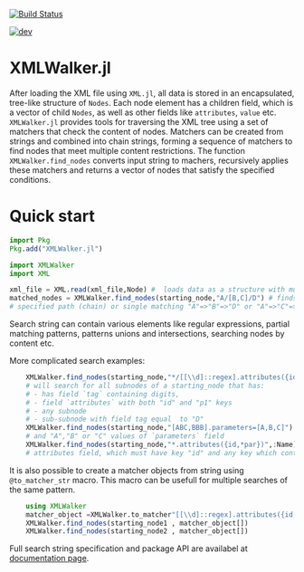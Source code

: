 

[![Build Status](https://github.com/your-GitHub-username/XMLWalker.jl/actions/workflows/CI.yml/badge.svg?branch=main)](https://github.com/Manarom/XMLWalker.jl/actions/workflows/CI.yml?query=branch%3Amain)

[![dev](https://img.shields.io/badge/docs-dev-blue.svg)](https://manarom.github.io/XMLWalker.jl)

# XMLWalker.jl

After loading the XML file using `XML.jl`, all data is stored in an encapsulated, tree-like structure of `Nodes`. Each node element has a children field, which is a vector of child `Nodes`, as well as other fields like `attributes`, `value` etc. `XMLWalker.jl` provides tools for traversing the XML tree using a set of matchers that check the content of nodes. Matchers can be created from strings and combined into chain strings, forming a sequence of matchers to find nodes that meet multiple content restrictions. The function `XMLWalker.find_nodes` converts input string to machers, recursively applies these matchers and returns a vector of nodes that satisfy the specified conditions.

# Quick start
```julia
import Pkg
Pkg.add("XMLWalker.jl")

import XMLWalker
import XML

xml_file = XML.read(xml_file,Node) #  loads data as a structure with multiple embedded nodes
matched_nodes = XMLWalker.find_nodes(starting_node,"A/[B,C]/D") # finds nodes, matching the 
# specified path (chain) or single matching "A"=>"B"=>"D" or "A"=>"C"=>"D" route 
```
Search string can contain various elements like regular expressions, partial matching patterns, patterns unions and intersections, searching nodes by content  etc. 

More complicated search examples:
```julia
    XMLWalker.find_nodes(starting_node,"*/[[\\d]::regex].attributes({id,p1})/*/D") 
    # will search for all subnodes of a starting_node that has:
    # - has field `tag` containing digits, 
    # - field `attributes` with both "id" and "p1" keys
    # - any subnode
    # - sub-subnode with field tag equal  to "D"
    XMLWalker.find_nodes(starting_node,"[ABC,BBB].parameters=[A,B,C]") # searches for the nodes that has "ABC" or "BBB" tag
    # and "A","B" or "C" values of `parameters` field
    XMLWalker.find_nodes(starting_node,"*.attributes({id,*par})",:Name) # searches for nodes with any Name field, but with 
    # attributes field, which must have key "id" and any key which contains "par" as a substring
```
It is also possible to create a matcher objects from string using `@to_matcher_str` macro. 
This macro can be usefull for multiple searches of the same pattern.

```julia
    using XMLWalker
    matcher_object =XMLWalker.to_matcher"[[\\d]::regex].attributes({id,p1})" # returns matchers objects vector
    XMLWalker.find_nodes(starting_node1 , matcher_object[])
    XMLWalker.find_nodes(starting_node2 , matcher_object[])
```
Full search string specification and package API are availabel at   [documentation page](https://manarom.github.io/XMLWalker.jl/).

